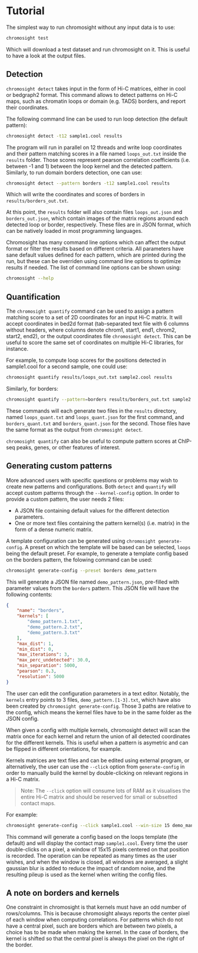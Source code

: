 # Tutorial

The simplest way to run chromosight without any input data is to use:

```bash
chromosight test
```
Which will download a test dataset and run chromosight on it. This is useful to have a look at the output files.

## Detection


`chromosight detect` takes input in the form of Hi-C matrices, either in cool or bedgraph2 format. This command allows to detect patterns on Hi-C maps, such as chromatin loops or domain (e.g. TADS) borders, and report their coordinates.

The following command line can be used to run loop detection (the default pattern):

```bash
chromosight detect -t12 sample1.cool results
```

The program will run in parallel on 12 threads and write loop coordinates and their pattern matching scores in a file named `loops_out.txt` inside the `results` folder. Those scores represent pearson correlation coefficients (i.e. between -1 and 1) between the loop kernel and the detected pattern.
Similarly, to run domain borders detection, one can use:

```bash
chromosight detect --pattern borders -t12 sample1.cool results
```

Which will write the coordinates and scores of borders in `results/borders_out.txt`.

At this point, the `results` folder will also contain files `loops_out.json` and `borders_out.json`, which contain images of the matrix regions around each detected loop or border, respectively. These files are in JSON format, which can be natively loaded in most programming languages.

Chromosight has many command line options which can affect the output format or filter the results based on different criteria. All parameters have sane default values defined for each pattern, which are printed during the run, but these can be overriden using command line options to optimize results if needed. The list of command line options can be shown using:

```bash
chromosight --help
```

## Quantification

The `chromosight quantify` command can be used to assign a pattern matching score to a set of 2D coordinates for an input Hi-C matrix. It will accept coordinates in bed2d format (tab-separated text file with 6 columns without headers, where columns denote chrom1, start1, end1, chrom2, start2, end2), or the output coordinates file `chromosight detect`. This can be useful to score the same set of coordinates on multiple Hi-C libraries, for instance.

For example, to compute loop scores for the positions detected in sample1.cool for a second sample, one could use:

```bash
chromosight quantify results/loops_out.txt sample2.cool results
```

Similarly, for borders:

```bash
chromosight quantify --pattern=borders results/borders_out.txt sample2.cool results
```

These commands will each generate two files in the `results` directory, named `loops_quant.txt` and `loops_quant.json` for the first command, and `borders_quant.txt` and `borders_quant.json` for the second. Those files have the same format as the output from `chromosight detect`.

`chromosight quantify` can also be useful to compute pattern scores at ChIP-seq peaks, genes, or other features of interest.

## Generating custom patterns

More advanced users with specific questions or problems may wish to create new patterns and configurations. Both `detect` and `quantify` will accept custom patterns through the `--kernel-config` option. In order to provide a custom pattern, the user needs 2 files:

* A JSON file containing default values for the different detection parameters.
* One or more text files containing the pattern kernel(s) (i.e. matrix) in the form of a dense numeric matrix.

A template configuration can be generated using `chromosight generate-config`. A preset on which the template will be based can be selected, `loops` being the default preset. For example, to generate a template config based on the borders pattern, the folowing command can be used:

```bash
chromosight generate-config --preset borders demo_pattern
```

This will generate a JSON file named `demo_pattern.json`, pre-filled with parameter values from the `borders` pattern. This JSON file will have the following contents:

```json
{
    "name": "borders",
    "kernels": [
        "demo_pattern.1.txt",
        "demo_pattern.2.txt",
        "demo_pattern.3.txt"
    ],
    "max_dist": 1,
    "min_dist": 0,
    "max_iterations": 3,
    "max_perc_undetected": 30.0,
    "min_separation": 5000,
    "pearson": 0.3,
    "resolution": 5000
}

```

The user can edit the configuration parameters in a text editor. Notably, the `kernels` entry points to 3 files, `demo_pattern.[1-3].txt`, which have also been created by `chromosight generate-config`. Those 3 paths are relative to the config, which means the kernel files have to be in the same folder as the JSON config.

When given a config with multiple kernels, chromosight detect will scan the matrix once for each kernel and return the union of all detected coordinates for the different kernels. This is useful when a pattern is asymetric and can be flipped in different orientations, for example.

Kernels matrices are text files and can be edited using external program, or alternatively, the user can use the `--click` option from `generate-config` in order to manually build the kernel by double-clicking on relevant regions in a Hi-C matrix.

> Note: The `--click` option will consume lots of RAM as it visualises the entire Hi-C matrix and should be reserved for small or subsetted contact maps.

For example:

```bash
chromosight generate-config --click sample1.cool --win-size 15 demo_manual
```

This command will generate a config based on the loops template (the default) and will display the contact map `sample1.cool`. Every time the user double-clicks on a pixel, a window of 15x15 pixels centered on that position is recorded. The operation can be repeated as many times as the user wishes, and when the window is closed, all windows are averaged, a slight gaussian blur is added to reduce the impact of random noise, and the resulting pileup is used as the kernel when writing the config files.

## A note on borders and kernels

One constraint in chromosight is that kernels must have an odd number of rows/columns. This is because chromosight always reports the center pixel of each window when computing correlations. For patterns which do not have a central pixel, such are borders which are between two pixels, a choice has to be made when making the kernel. In the case of borders, the kernel is shifted so that the central pixel is always the pixel on the right of the border.

